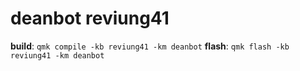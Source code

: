 # deanbot reviung41

**build**: `qmk compile -kb reviung41 -km deanbot`
**flash**: `qmk flash -kb reviung41 -km deanbot`
